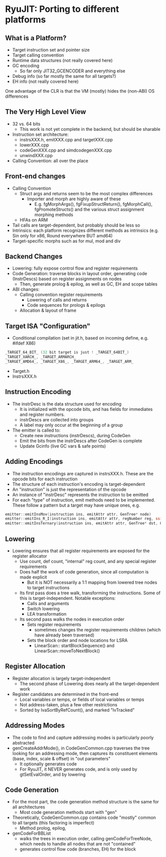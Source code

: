 # RyuJIT: Porting to different platforms

## What is a Platform?
* Target instruction set and pointer size
* Target calling convention
* Runtime data structures (not really covered here)
* GC encoding
  * So far only JIT32_GCENCODER and everything else
* Debug info (so far mostly the same for all targets?)
* EH info (not really covered here)

One advantage of the CLR is that the VM (mostly) hides the (non-ABI) OS differences

## The Very High Level View
* 32 vs. 64 bits
  * This work is not yet complete in the backend, but should be sharable
* Instruction set architecture:
  * instrsXXX.h, emitXXX.cpp and targetXXX.cpp
  * lowerXXX.cpp
  * codeGenXXX.cpp and simdcodegenXXX.cpp
  * unwindXXX.cpp
* Calling Convention: all over the place

## Front-end changes
* Calling Convention
  * Struct args and returns seem to be the most complex differences 
    * Importer and morph are highly aware of these
      * E.g. fgMorphArgs(), fgFixupStructReturn(), fgMorphCall(), fgPromoteStructs() and the various struct assignment morphing methods
  * HFAs on ARM 
* Tail calls are target-dependent, but probably should be less so
* Intrinsics: each platform recognizes different methods as intrinsics (e.g. Sin only for x86, Round everywhere BUT amd64)
* Target-specific morphs such as for mul, mod and div

## Backend Changes
* Lowering: fully expose control flow and register requirements
* Code Generation: traverse blocks in layout order, generating code (InstrDescs) based on register assignments on nodes
  * Then, generate prolog & epilog, as well as GC, EH and scope tables
* ABI changes:
  * Calling convention register requirements
    * Lowering of calls and returns
    * Code sequences for prologs & epilogs
  * Allocation & layout of frame

## Target ISA "Configuration"
* Conditional compilation (set in jit.h, based on incoming define, e.g. #ifdef X86)
```C++
_TARGET_64_BIT_ (32 bit target is just ! _TARGET_64BIT_)
_TARGET_XARCH_, _TARGET_ARMARCH_
_TARGET_AMD64_, _TARGET_X86_, _TARGET_ARM64_, _TARGET_ARM_
```
* Target.h
* InstrsXXX.h

## Instruction Encoding
* The instrDesc is the data structure used for encoding
  * It is initialized with the opcode bits, and has fields for immediates and register numbers.
  * instrDescs are collected into groups
  * A label may only occur at the beginning of a group
* The emitter is called to:
  * Create new instructions (instrDescs), during CodeGen
  * Emit the bits from the instrDescs after CodeGen is complete
  * Update Gcinfo (live GC vars & safe points)

## Adding Encodings
* The instruction encodings are captured in instrsXXX.h. These are the opcode bits for each instruction
* The structure of each instruction's encoding is target-dependent
* An "instruction" is just the representation of the opcode
* An instance of "instrDesc" represents the instruction to be emitted
* For each "type" of instruction, emit methods need to be implemented. These follow a pattern but a target may have unique ones, e.g.
```C++
emitter::emitInsMov(instruction ins, emitAttr attr, GenTree* node)
emitter::emitIns_R_I(instruction ins, emitAttr attr, regNumber reg, ssize_t     val)
emitter::emitInsTernary(instruction ins, emitAttr attr, GenTree* dst, GenTree* src1, GenTree* src2) (currently Arm64 only)
```

## Lowering
* Lowering ensures that all register requirements are exposed for the register allocator
  * Use count, def count, "internal" reg count, and any special register requirements
  * Does half the work of code generation, since all computation is made explicit
    * But it is NOT necessarily a 1:1 mapping from lowered tree nodes to target instructions
  * Its first pass does a tree walk, transforming the instructions. Some of this is target-independent. Notable exceptions:
    * Calls and arguments
    * Switch lowering
    * LEA transformation
  * Its second pass walks the nodes in execution order
    * Sets register requirements
      * sometimes changes the register requirements children (which have already been traversed)
    * Sets the block order and node locations for LSRA
      * LinearScan:: startBlockSequence() and LinearScan::moveToNextBlock()

## Register Allocation
* Register allocation is largely target-independent
  * The second phase of Lowering does nearly all the target-dependent work
* Register candidates are determined in the front-end
  * Local variables or temps, or fields of local variables or temps
  * Not address-taken, plus a few other restrictions
  * Sorted by lvaSortByRefCount(), and marked "lvTracked"

## Addressing Modes
* The code to find and capture addressing modes is particularly poorly abstracted
* genCreateAddrMode(), in CodeGenCommon.cpp traverses the tree looking for an addressing mode, then captures its constituent elements (base, index, scale & offset) in "out parameters"
  * It optionally generates code
  * For RyuJIT, it NEVER generates code, and is only used by gtSetEvalOrder, and by lowering

## Code Generation
* For the most part, the code generation method structure is the same for all architectures
  * Most code generation methods start with "gen"
* Theoretically, CodeGenCommon.cpp contains code "mostly" common to all targets (this factoring is imperfect)
  * Method prolog, epilog, 
* genCodeForBBList
  * walks the trees in execution order, calling genCodeForTreeNode, which needs to handle all nodes that are not "contained"
  * generates control flow code (branches, EH) for the block
